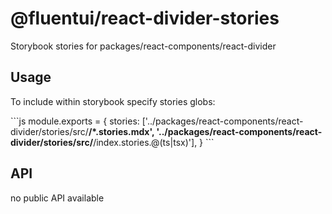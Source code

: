 # @fluentui/react-divider-stories

Storybook stories for packages/react-components/react-divider

## Usage

To include within storybook specify stories globs:

\`\`\`js
module.exports = {
stories: ['../packages/react-components/react-divider/stories/src/**/*.stories.mdx', '../packages/react-components/react-divider/stories/src/**/index.stories.@(ts|tsx)'],
}
\`\`\`

## API

no public API available
